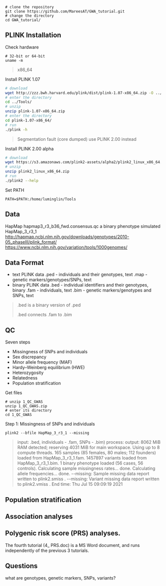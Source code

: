 ```
# clone the repository
git clone https://github.com/MareesAT/GWA_tutorial.git
# change the directory
cd GWA_tutorial/
```
## PLINK Installation
Check hardware
```
# 32-bit or 64-bit
uname -m
```
>x86_64

Install PLINK 1.07
```bash
# download
wget http://zzz.bwh.harvard.edu/plink/dist/plink-1.07-x86_64.zip -O ../Tools/plink-1.07-x86_64.zip
# enter the directory
cd ../Tools/
# unzip
unzip plink-1.07-x86_64.zip
# enter the directory
cd plink-1.07-x86_64/
# run
./plink -h
```
>Segmentation fault (core dumped)
>use PLINK 2.00 instead

Install PLINK 2.00 alpha
```bash
# download
wget https://s3.amazonaws.com/plink2-assets/alpha2/plink2_linux_x86_64.zip
# unzip
unzip plink2_linux_x86_64.zip
# run
./plink2 --help
```
Set PATH
```
PATH=$PATH:/home/luminglin/Tools
```
## Data
HapMap
hapmap3_r3_b36_fwd.consensus.qc
a binary phenotype simulated
HapMap_3_r3_1
http://hapmap.ncbi.nlm.nih.gov/downloads/genotypes/2010-05_phaseIII/plink_format/ 
https://www.ncbi.nlm.nih.gov/variation/tools/1000genomes/
## Data Format
- text PLINK data
.ped - individuals and their genotypes, text
.map - genetic markers/genotypes/SNPs, text
- binary PLINK data
.bed - individual identifiers and their genotypes, binary
.fam - individuals, text
.bim - genetic markers/genotypes and SNPs, text
>.bed is a binary version of .ped
>
>.bed connects .fam to .bim
## QC
Seven steps

 - Missingness of SNPs and individuals
 - Sex discrepancy
 - Minor allele frequency (MAF)
 - Hardy–Weinberg equilibrium (HWE)
 - Heterozygosity
 - Relatedness
 - Population stratification

Get files
```
# unzip 1_QC_GWAS
unzip 1_QC_GWAS.zip 
# enter its directory
cd 1_QC_GWAS
```
Step 1: Missingness of SNPs and individuals
```
plink2 --bfile HapMap_3_r3_1 --missing
```
>input: .bed, individuals - .fam, SNPs - .bim)
>process:
>output:
>8062 MiB RAM detected; reserving 4031 MiB for main workspace.
Using up to 8 compute threads.
165 samples (85 females, 80 males; 112 founders) loaded from HapMap_3_r3_1.fam.
1457897 variants loaded from HapMap_3_r3_1.bim.
1 binary phenotype loaded (56 cases, 56 controls).
Calculating sample missingness rates... done.
Calculating allele frequencies... done.
--missing: Sample missing data report written to plink2.smiss .
--missing: Variant missing data report written to plink2.vmiss .
End time: Thu Jul 15 09:09:19 2021

## Population stratification
## Association analyses
## Polygenic risk score (PRS) analyses.
The fourth tutorial (4_ PRS.doc) is a MS Word document, and runs independently of the previous 3 tutorials.
## Questions
what are genotypes, genetic markers, SNPs, variants?
<!--stackedit_data:
eyJoaXN0b3J5IjpbMTE3MTEzOTE3Niw1MTUyNTc2NTEsNDI2MT
QzMzM2LC0xOTM4OTQ3ODU5LC0xODE3OTk5NjUxLC0xNjM3MDIz
MzA5LDE3NzQ5NDkyNTQsLTE2MTUwNjQ1MCwtMTM1OTgwNzM5OC
wxMjQzNDkyNDgyLDEzMzU5NjQ5NCwtMTkyMDgyMTc5MSwtNDM4
OTI4MjI0LDYwNzg4MDI2NiwtNTExNDAyMzcyLC00MzkxMzk4Nz
UsLTE2NTkxNzQzMjksMzMxOTM3NTEsLTUyMTAyNjY4NCwxMzk1
NDA5MDIzXX0=
-->